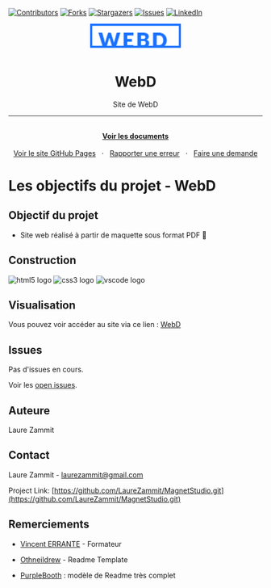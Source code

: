 [![Contributors][contributors-shield]][contributors-url]
[![Forks][forks-shield]][forks-url]
[![Stargazers][stars-shield]][stars-url]
[![Issues][issues-shield]][issues-url]
[![LinkedIn][linkedin-shield]][linkedin-url]

<div align="center">
  <a href="https://laurezammit.github.io/WebD/">
    <img src="img/logo.png" alt="Logo du site" width="180">
  </a>

  <h1 align="center">WebD</h1>
  <p align="center">Site de WebD</p>

  <hr>

  <p align="center">
    <br>
    <a href="https://github.com/LaureZammit/WebD"><strong>Voir les documents</strong></a>
    <br>
    <br>
    <a href="https://laurezammit.github.io/WebD/">Voir le site GitHub Pages</a>
    &nbsp
    ·
    &nbsp
    <a href="https://github.com/LaureZammit/WebD/issues">Rapporter une erreur</a>
    &nbsp
    ·
    &nbsp
    <a href="https://github.com/LaureZammit/WebD/issues">Faire une demande</a>
  </p>
</div>

# Les objectifs du projet - WebD
## Objectif du projet
  * Site web réalisé à partir de maquette sous format PDF 📂

## Construction
<img src="https://cdn.jsdelivr.net/gh/devicons/devicon/icons/html5/html5-original.svg" height="30" alt="html5 logo"  /> <img src="https://cdn.jsdelivr.net/gh/devicons/devicon/icons/css3/css3-original.svg" height="30" alt="css3 logo"  /> <img src="https://cdn.jsdelivr.net/gh/devicons/devicon/icons/vscode/vscode-original.svg" height="30" alt="vscode logo"  />

## Visualisation
Vous pouvez voir accéder au site via ce lien : [WebD](https://laurezammit.github.io/WebD/)

## Issues

Pas d'issues en cours.

Voir les [open issues](https://github.com/LaureZammit/WebD/issues).

## Auteure
Laure Zammit

## Contact

Laure Zammit - laurezammit@gmail.com

Project Link: [https://github.com/LaureZammit/MagnetStudio.git](https://github.com/LaureZammit/MagnetStudio.git)

## Remerciements
  * [Vincent ERRANTE](https://www.errantevincent.com/) - Formateur

  * [Othneildrew](https://github.com/othneildrew/Best-README-Template/blob/master/README.md) - Readme Template
  * [PurpleBooth](https://github.com/PurpleBooth/a-good-readme-template) : modèle de Readme très complet



<!-- MARKDOWN LINKS & IMAGES -->
<!-- https://www.markdownguide.org/basic-syntax/#reference-style-links -->
[contributors-shield]: https://img.shields.io/github/contributors/LaureZammit/WebD.svg?style=for-the-badge
[contributors-url]: https://github.com/LaureZammit/WebD/graphs/contributors
[forks-shield]: https://img.shields.io/github/forks/LaureZammit/WebD.svg?style=for-the-badge
[forks-url]: https://github.com/LaureZammit/WebD/forks
[stars-shield]: https://img.shields.io/github/stars/LaureZammit/WebD.svg?style=for-the-badge
[stars-url]: https://github.com/LaureZammit/WebD/stargazers
[issues-shield]: https://img.shields.io/github/issues/LaureZammit/WebD.svg?style=for-the-badge
[issues-url]: https://github.com/LaureZammit/WebD/issues

[linkedin-shield]: https://img.shields.io/badge/-LinkedIn-black.svg?style=for-the-badge&logo=linkedin&colorB=555
[linkedin-url]: https://www.linkedin.com/in/laure-zammit-84a3b3150/

